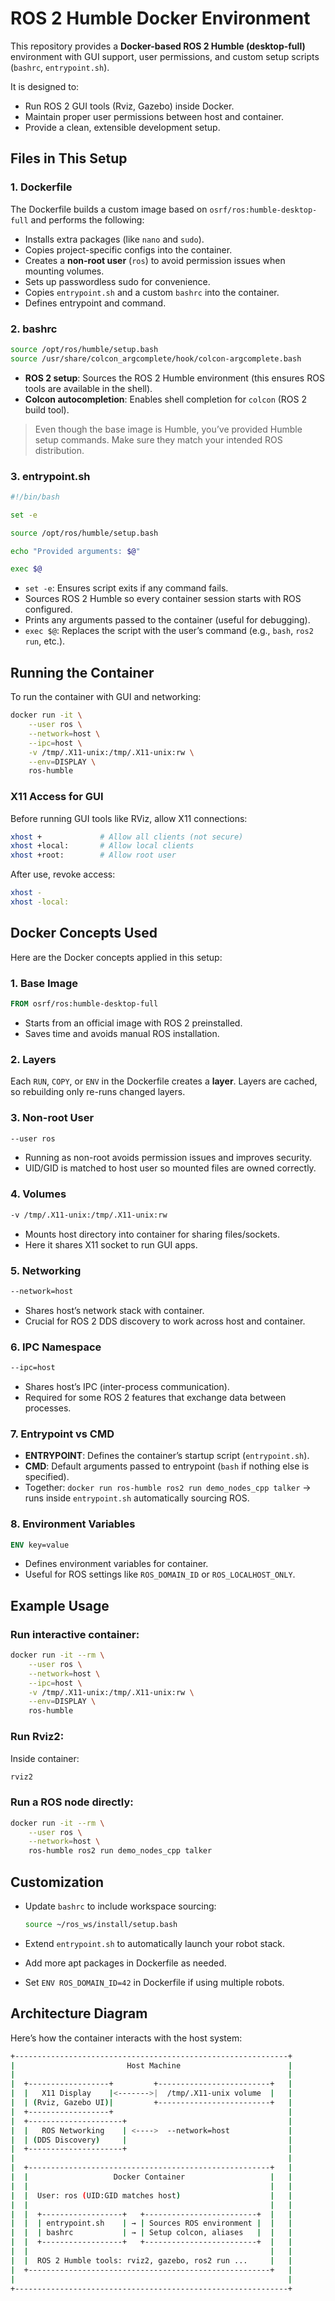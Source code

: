 # ROS 2 Humble Docker Environment

This repository provides a **Docker-based ROS 2 Humble (desktop-full)** environment with GUI support, user permissions, and custom setup scripts (`bashrc`, `entrypoint.sh`).

It is designed to:

* Run ROS 2 GUI tools (Rviz, Gazebo) inside Docker.
* Maintain proper user permissions between host and container.
* Provide a clean, extensible development setup.

## Files in This Setup

### 1. **Dockerfile**

The Dockerfile builds a custom image based on `osrf/ros:humble-desktop-full` and performs the following:

* Installs extra packages (like `nano` and `sudo`).
* Copies project-specific configs into the container.
* Creates a **non-root user** (`ros`) to avoid permission issues when mounting volumes.
* Sets up passwordless sudo for convenience.
* Copies `entrypoint.sh` and a custom `bashrc` into the container.
* Defines entrypoint and command.

### 2. **bashrc**

```bash
source /opt/ros/humble/setup.bash
source /usr/share/colcon_argcomplete/hook/colcon-argcomplete.bash
```

* **ROS 2 setup**: Sources the ROS 2 Humble environment (this ensures ROS tools are available in the shell).
* **Colcon autocompletion**: Enables shell completion for `colcon` (ROS 2 build tool).

> Even though the base image is Humble, you’ve provided Humble setup commands. Make sure they match your intended ROS distribution.

### 3. **entrypoint.sh**

```bash
#!/bin/bash

set -e

source /opt/ros/humble/setup.bash

echo "Provided arguments: $@"

exec $@
```

* `set -e`: Ensures script exits if any command fails.
* Sources ROS 2 Humble so every container session starts with ROS configured.
* Prints any arguments passed to the container (useful for debugging).
* `exec $@`: Replaces the script with the user’s command (e.g., `bash`, `ros2 run`, etc.).

## Running the Container

To run the container with GUI and networking:

```bash
docker run -it \
    --user ros \
    --network=host \
    --ipc=host \
    -v /tmp/.X11-unix:/tmp/.X11-unix:rw \
    --env=DISPLAY \
    ros-humble
```

### X11 Access for GUI

Before running GUI tools like RViz, allow X11 connections:

```bash
xhost +             # Allow all clients (not secure)
xhost +local:       # Allow local clients
xhost +root:        # Allow root user
```

After use, revoke access:

```bash
xhost -
xhost -local:
```

## Docker Concepts Used

Here are the Docker concepts applied in this setup:

### 1. **Base Image**

```dockerfile
FROM osrf/ros:humble-desktop-full
```

* Starts from an official image with ROS 2 preinstalled.
* Saves time and avoids manual ROS installation.

### 2. **Layers**

Each `RUN`, `COPY`, or `ENV` in the Dockerfile creates a **layer**.
Layers are cached, so rebuilding only re-runs changed layers.

### 3. **Non-root User**

```dockerfile
--user ros
```

* Running as non-root avoids permission issues and improves security.
* UID/GID is matched to host user so mounted files are owned correctly.

### 4. **Volumes**

```bash
-v /tmp/.X11-unix:/tmp/.X11-unix:rw
```

* Mounts host directory into container for sharing files/sockets.
* Here it shares X11 socket to run GUI apps.

### 5. **Networking**

```bash
--network=host
```

* Shares host’s network stack with container.
* Crucial for ROS 2 DDS discovery to work across host and container.

### 6. **IPC Namespace**

```bash
--ipc=host
```

* Shares host’s IPC (inter-process communication).
* Required for some ROS 2 features that exchange data between processes.

### 7. **Entrypoint vs CMD**

* **ENTRYPOINT**: Defines the container’s startup script (`entrypoint.sh`).
* **CMD**: Default arguments passed to entrypoint (`bash` if nothing else is specified).
* Together: `docker run ros-humble ros2 run demo_nodes_cpp talker`
  → runs inside `entrypoint.sh` automatically sourcing ROS.

### 8. **Environment Variables**

```dockerfile
ENV key=value
```

* Defines environment variables for container.
* Useful for ROS settings like `ROS_DOMAIN_ID` or `ROS_LOCALHOST_ONLY`.

## Example Usage

### Run interactive container:

```bash
docker run -it --rm \
    --user ros \
    --network=host \
    --ipc=host \
    -v /tmp/.X11-unix:/tmp/.X11-unix:rw \
    --env=DISPLAY \
    ros-humble
```

### Run Rviz2:

Inside container:

```bash
rviz2
```

### Run a ROS node directly:

```bash
docker run -it --rm \
    --user ros \
    --network=host \
    ros-humble ros2 run demo_nodes_cpp talker
```

## Customization

* Update `bashrc` to include workspace sourcing:

  ```bash
  source ~/ros_ws/install/setup.bash
  ```
* Extend `entrypoint.sh` to automatically launch your robot stack.
* Add more apt packages in Dockerfile as needed.
* Set `ENV ROS_DOMAIN_ID=42` in Dockerfile if using multiple robots.

## Architecture Diagram

Here’s how the container interacts with the host system:

```bash
+-------------------------------------------------------------+
|                         Host Machine                        |
|                                                             |
|  +------------------+         +-------------------------+   |
|  |   X11 Display    |<------->|  /tmp/.X11-unix volume  |   |
|  | (Rviz, Gazebo UI)|         +-------------------------+   |
|  +------------------+                                       |
|  +---------------------+                                    |
|  |   ROS Networking    | <---->  --network=host             |
|  | (DDS Discovery)     |                                    |
|  +---------------------+                                    |
|                                                             |
|  +------------------------------------------------------+   |
|  |                   Docker Container                   |   |
|  |                                                      |   |
|  |  User: ros (UID:GID matches host)                    |   |
|  |                                                      |   |
|  |  +------------------+   +-------------------------+  |   |
|  |  | entrypoint.sh    | → | Sources ROS environment |  |   |
|  |  | bashrc           | → | Setup colcon, aliases   |  |   |
|  |  +------------------+   +-------------------------+  |   |
|  |                                                      |   |
|  |  ROS 2 Humble tools: rviz2, gazebo, ros2 run ...     |   |
|  +------------------------------------------------------+   |
|                                                             |
+-------------------------------------------------------------+
```